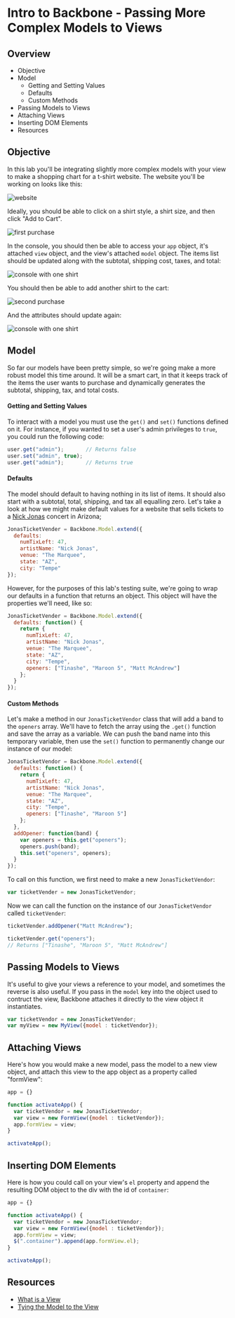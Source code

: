 # Intro to Backbone - Passing More Complex Models to Views

## Overview

* Objective
* Model
  * Getting and Setting Values
  * Defaults
  * Custom Methods
* Passing Models to Views
* Attaching Views
* Inserting DOM Elements
* Resources

## Objective

In this lab you'll be integrating slightly more complex models with your view to make a shopping chart for a t-shirt website. The website you'll be working on looks like this:

![website](http://web-dev-readme-photos.s3.amazonaws.com/js/dino/html.png)

Ideally, you should be able to click on a shirt style, a shirt size, and then click "Add to Cart".

![first purchase](http://web-dev-readme-photos.s3.amazonaws.com/js/dino/first-purchase.png)

In the console, you should then be able to access your `app` object, it's attached `view` object, and the view's attached `model` object. The items list should be updated along with the subtotal, shipping cost, taxes, and total:

![console with one shirt](http://web-dev-readme-photos.s3.amazonaws.com/js/dino/one-shirt.png)

You should then be able to add another shirt to the cart:

![second purchase](http://web-dev-readme-photos.s3.amazonaws.com/js/dino/second-purchase.png)

And the attributes should update again:

![console with one shirt](http://web-dev-readme-photos.s3.amazonaws.com/js/dino/two-shirts.png)

## Model

So far our models have been pretty simple, so we're going make a more robust model this time around. It will be a smart cart, in that it keeps track of the items the user wants to purchase and dynamically generates the subtotal, shipping, tax, and total costs.

#### Getting and Setting Values

To interact with a model you must use the `get()` and `set()` functions defined on it. For instance, if you wanted to set a user's admin privileges to `true`, you could run the following code:

```javascript
user.get("admin");       // Returns false
user.set("admin", true);
user.get("admin");       // Returns true
```

#### Defaults

The model should default to having nothing in its list of items. It should also start with a subtotal, total, shipping, and tax all equalling zero. Let's take a look at how we might make default values for a website that sells tickets to a [Nick Jonas](http://media.giphy.com/media/CxJ3esBGiK3du/giphy.gif) concert in Arizona;

```javascript
JonasTicketVender = Backbone.Model.extend({
  defaults:
    numTixLeft: 47,
    artistName: "Nick Jonas",
    venue: "The Marquee",
    state: "AZ",
    city: "Tempe"
});
```

However, for the purposes of this lab's testing suite, we're going to wrap our defaults in a function that returns an object. This object will have the properties we'll need, like so:

```javascript
JonasTicketVender = Backbone.Model.extend({
  defaults: function() { 
    return {
      numTixLeft: 47,
      artistName: "Nick Jonas",
      venue: "The Marquee",
      state: "AZ",
      city: "Tempe",
      openers: ["Tinashe", "Maroon 5", "Matt McAndrew"]
    };
  }
});
```

#### Custom Methods

Let's make a method in our `JonasTicketVendor` class that will add a band to the `openers` array. We'll have to fetch the array using the `.get()` function and save the array as a variable. We can push the band name into this temporary variable, then use the `set()` function to permanently change our instance of our model:

```javascript
JonasTicketVendor = Backbone.Model.extend({
  defaults: function() { 
    return {
      numTixLeft: 47,
      artistName: "Nick Jonas",
      venue: "The Marquee",
      state: "AZ",
      city: "Tempe",
      openers: ["Tinashe", "Maroon 5"]
    };
  },
  addOpener: function(band) {
    var openers = this.get("openers");
    openers.push(band);
    this.set("openers", openers);
  }
});
```

To call on this function, we first need to make a new `JonasTicketVendor`:

```javascript
var ticketVender = new JonasTicketVendor;
```

Now we can call the function on the instance of our `JonasTicketVendor` called `ticketVender`:

```javascript
ticketVender.addOpener("Matt McAndrew");

ticketVender.get("openers");
// Returns ["Tinashe", "Maroon 5", "Matt McAndrew"]
```

## Passing Models to Views

It's useful to give your views a reference to your model, and sometimes the reverse is also useful. If you pass in the `model` key into the object used to contruct the view, Backbone attaches it directly to the view object it instantiates.

```javascript
var ticketVendor = new JonasTicketVendor;
var myView = new MyView({model : ticketVendor});
```

## Attaching Views

Here's how you would make a new model, pass the model to a new view object, and attach this view to the app object as a property called "formView":

```javascript
app = {}

function activateApp() {
  var ticketVendor = new JonasTicketVendor;
  var view = new FormView({model : ticketVendor});
  app.formView = view;
}

activateApp();
```

## Inserting DOM Elements

Here is how you could call on your view's `el` property and append the resulting DOM object to the div with the id of `container`:

```javascript
app = {}

function activateApp() {
  var ticketVendor = new JonasTicketVendor;
  var view = new FormView({model : ticketVendor});
  app.formView = view;
  $(".container").append(app.formView.el);
}

activateApp();
```

## Resources

* [What is a View](https://cdnjs.com/libraries/backbone.js/tutorials/what-is-a-view/)
* [Tying the Model to the View](http://orizens.com/wp/topics/backbone-view-patterns-the-relationship-with-model/)
